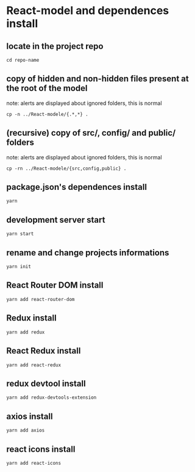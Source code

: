 # React-model and dependences install

## locate in the project repo

```shell
cd repo-name
```

## copy of hidden and non-hidden files present at the root of the model

note: alerts are displayed about ignored folders, this is normal

```shell
cp -n ../React-modele/{.*,*} .
```

## (recursive) copy of src/, config/ and public/ folders

note: alerts are displayed about ignored folders, this is normal

```shell
cp -rn ../React-modele/{src,config,public} .
```

## package.json's dependences install

```shell
yarn
```

## development server start

```shell
yarn start
```

## rename and change projects informations

```shell
yarn init
```

## React Router DOM install

```shell
yarn add react-router-dom
```

## Redux install

```shell
yarn add redux
```

## React Redux install

```shell
yarn add react-redux
```

## redux devtool install

```shell
yarn add redux-devtools-extension
```

## axios install

```shell
yarn add axios
```

## react icons install

```shell
yarn add react-icons
```
